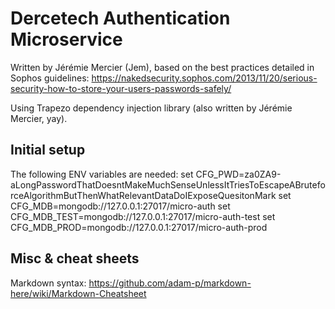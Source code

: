 # Dercetech Authentication Microservice
Written by Jérémie Mercier (Jem), based on the best practices detailed in Sophos guidelines:
https://nakedsecurity.sophos.com/2013/11/20/serious-security-how-to-store-your-users-passwords-safely/

Using Trapezo dependency injection library (also written by Jérémie Mercier, yay).

## Initial setup
The following ENV variables are needed:
set CFG_PWD=za0ZA9-aLongPasswordThatDoesntMakeMuchSenseUnlessItTriesToEscapeABruteforceAlgorithmButThenWhatRelevantDataDoIExposeQuesitonMark
set CFG_MDB=mongodb://127.0.0.1:27017/micro-auth
set CFG_MDB_TEST=mongodb://127.0.0.1:27017/micro-auth-test
set CFG_MDB_PROD=mongodb://127.0.0.1:27017/micro-auth-prod

## Misc & cheat sheets
Markdown syntax: https://github.com/adam-p/markdown-here/wiki/Markdown-Cheatsheet